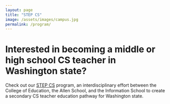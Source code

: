 ```yaml
---
layout: page
title: "STEP CS"
image: /assets/images/campus.jpg
permalink: /program/
---
```


# Interested in becoming a middle or high school CS teacher in Washington state?

Check out our [STEP CS](https://computinged.uw.edu/stepcs/) program, an interdisciplinary effort between the College of Education, the Allen School, and the Information School to create a secondary CS teacher education pathway for Washington state.